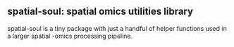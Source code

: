 ## spatial-soul: spatial omics utilities library

spatial-soul is a tiny package with just a handful of helper functions used in a larger spatial -omics processing pipeline.
